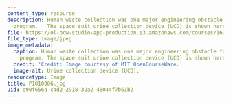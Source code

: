 ```yaml
---
content_type: resource
description: Human waste collection was one major engineering obstacle for the space
  program.   The space suit urine collection device (UCD) is shown here.
file: https://ol-ocw-studio-app-production.s3.amazonaws.com/courses/16-885j-aircraft-systems-engineering-fall-2005/e90f656ac4d2291832a248044f7b61b2_P1010006.jpg
file_type: image/jpeg
image_metadata:
  caption: Human waste collection was one major engineering obstacle for the space
    program. The space suit urine collection device (UCD) is shown here.
  credit: 'Credit: Image courtesy of MIT OpenCourseWare.'
  image-alt: Urine collection device (UCD).
resourcetype: Image
title: P1010006.jpg
uid: e90f656a-c4d2-2918-32a2-48044f7b61b2
---
```

